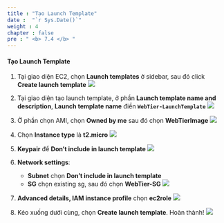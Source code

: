 ```yaml
---
title : "Tạo Launch Template"
date :  "`r Sys.Date()`" 
weight : 4
chapter : false
pre : " <b> 7.4 </b> "
---
```

#### Tạo Launch Template
1. Tại giao diện EC2, chọn **Launch templates** ở sidebar, sau đó click **Create launch template**
![](/workshop01-AWS-FCJ-2024/images/5-4/01.png?width=50pc)

2. Tại giao diện tạo launch template, ở phần **Launch template name and description**, **Launch template name** điền **`WebTier-LaunchTemplate`**
![](/workshop01-AWS-FCJ-2024/images/7-4/02.png?width=50pc)

3. Ở phần chọn AMI, chọn **Owned by me** sau đó chọn **WebTierImage**
![](/workshop01-AWS-FCJ-2024/images/7-4/03.png?width=50pc)

4. Chọn **Instance type** là **t2.micro**
![](/workshop01-AWS-FCJ-2024/images/7-4/04.png?width=50pc)

5. **Keypair** để **Don’t include in launch template**
![](/workshop01-AWS-FCJ-2024/images/7-4/05.png?width=50pc)

6. **Network settings**:
    - **Subnet** chọn **Don’t include in launch template**
    - **SG** chọn existing sg, sau đó chọn **WebTier-SG**
![](/workshop01-AWS-FCJ-2024/images/7-4/06.png?width=50pc)

7. **Advanced details, IAM instance profile** chọn **ec2role**
![](/workshop01-AWS-FCJ-2024/images/7-4/07.png?width=50pc)

8. Kéo xuống dưới cùng, chọn **Create launch template**. Hoàn thành!
![](/workshop01-AWS-FCJ-2024/images/7-4/08.png?width=50pc)